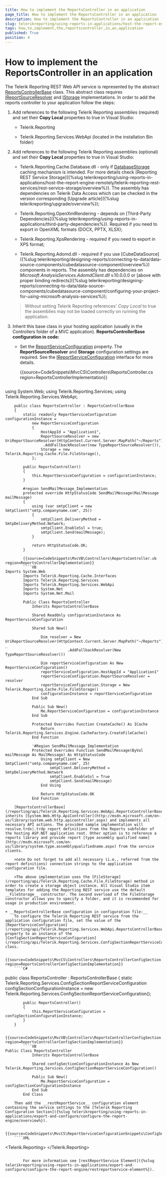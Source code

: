 ```yaml
---
title: How to implement the ReportsController in an application
page_title: How to implement the ReportsController in an application 
description: How to implement the ReportsController in an application
slug: telerikreporting/using-reports-in-applications/host-the-report-engine-remotely/telerik-reporting-rest-services/asp.net-web-api-implementation/how-to-implement-the-reportscontroller-in-an-application
tags: how,to,implement,the,reportscontroller,in,an,application
published: True
position: 4
---
```


# How to implement the ReportsController in an application

The Telerik Reporting REST Web API service is represented by the abstract [ReportsControllerBase](/reporting/api/Telerik.Reporting.Services.WebApi.ReportsControllerBase) class. This abstract class requires  [IReportSourceResolver](/reporting/api/Telerik.Reporting.Services.IReportSourceResolver) and [IStorage](/reporting/api/Telerik.Reporting.Cache.Interfaces.IStorage) implementations. In order to add the reports controller to your application follow the steps: 

1. Add references to the following Telerik Reporting assemblies (required) and set their __Copy Local__ properties to true in Visual Studio: 

	+ Telerik.Reporting 
	
	+ Telerik.Reporting.Services.WebApi (located in the installation Bin folder) 

1. Add references to the following Telerik Reporting assemblies (optional) and set their __Copy Local__ properties to true in Visual Studio: 

	+ Telerik.Reporting.Cache.Database.dll - only if [DatabaseStorage](/reporting/api/Telerik.Reporting.Cache.Database.DatabaseStorage) caching mechanism is intended. For more details check [Reporting REST Service Storage]({%slug telerikreporting/using-reports-in-applications/host-the-report-engine-remotely/telerik-reporting-rest-services/rest-service-storage/overview%}). The assembly has dependencies on Telerik Data Access which can be checked in the version corresponding [Upgrade article]({%slug telerikreporting/upgrade/overview%}); 

	+ Telerik.Reporting.OpenXmlRendering - depends on [Third-Party Dependencies]({%slug telerikreporting/using-reports-in-applications/third-party-dependencies%}). Required if you need to export in OpenXML formats (DOCX, PPTX, XLSX); 

	+ Telerik.Reporting.XpsRendering - required if you need to export in XPS format; 
	
	+ Telerik.Reporting.Adomd.dll - required if you use [CubeDataSource]({%slug telerikreporting/designing-reports/connecting-to-data/data-source-components/cubedatasource-component/overview%}) components in reports. The assembly has dependencies on *Microsoft.AnalysisServices.AdomdClient.dll* v.10.0.0.0 or [above with proper binding redirects]({%slug telerikreporting/designing-reports/connecting-to-data/data-source-components/cubedatasource-component/configuring-your-project-for-using-microsoft-analysis-services%}); 

    >Without setting Telerik Reporting references' _Copy Local_ to true the assemblies may not be loaded correctly on running the application. 

1. Inherit this base class in your hosting application (usually in the Controllers folder of a MVC application). __ReportsControllerBase configuration in code:__ 

	+ Set the [ReportServiceConfiguration](/reporting/api/Telerik.Reporting.Services.WebApi.ReportsControllerBase#Telerik_Reporting_Services_WebApi_ReportsControllerBase_ReportServiceConfiguration) property. The __ReportSourceResolver__ and __Storage__ configuration settings are required. See the [IReportServiceConfiguration](/reporting/api/Telerik.Reporting.Services.IReportServiceConfiguration) interface for more details. 

		{{source=CodeSnippets\MvcCS\Controllers\ReportsController.cs region=ReportsControllerImplementation}}
		````C#
using System.Web;
		using Telerik.Reporting.Services;
		using Telerik.Reporting.Services.WebApi;

		public class ReportsController : ReportsControllerBase
		{
			static readonly ReportServiceConfiguration configurationInstance =
				new ReportServiceConfiguration
				{
					HostAppId = "Application1",
					ReportSourceResolver = new UriReportSourceResolver(HttpContext.Current.Server.MapPath("~/Reports"))
					 .AddFallbackResolver(new TypeReportSourceResolver()),
					Storage = new Telerik.Reporting.Cache.File.FileStorage(),
				};

			public ReportsController()
			{
				this.ReportServiceConfiguration = configurationInstance;
			}

			#region SendMailMessage_Implementation
			protected override HttpStatusCode SendMailMessage(MailMessage mailMessage)
			{
				using (var smtpClient = new SmtpClient("smtp.companyname.com", 25))
				{
					smtpClient.DeliveryMethod = SmtpDeliveryMethod.Network;
					smtpClient.EnableSsl = true;
					smtpClient.Send(mailMessage);
				}

				return HttpStatusCode.OK;
			}
````
		{{source=CodeSnippets\MvcVB\Controllers\ReportsController.vb region=ReportsControllerImplementation}}
		````VB
Imports System.Web
		Imports Telerik.Reporting.Cache.Interfaces
		Imports Telerik.Reporting.Services
		Imports Telerik.Reporting.Services.WebApi
		Imports System.Net
		Imports System.Net.Mail

		Public Class ReportsController
			Inherits ReportsControllerBase

			Shared ReadOnly configurationInstance As ReportServiceConfiguration

			Shared Sub New()

				Dim resolver = New UriReportSourceResolver(HttpContext.Current.Server.MapPath("~/Reports")) _
							.AddFallbackResolver(New TypeReportSourceResolver())

				Dim reportServiceConfiguration As New ReportServiceConfiguration()
				reportServiceConfiguration.HostAppId = "Application1"
				reportServiceConfiguration.ReportSourceResolver = resolver
				reportServiceConfiguration.Storage = New Telerik.Reporting.Cache.File.FileStorage()
				configurationInstance = reportServiceConfiguration
			End Sub

			Public Sub New()
				Me.ReportServiceConfiguration = configurationInstance
			End Sub

			Protected Overrides Function CreateCache() As ICache
				Return Telerik.Reporting.Services.Engine.CacheFactory.CreateFileCache()
			End Function

			'#Region SendMailMessage_Implementation
			Protected Overrides Function SendMailMessage(ByVal mailMessage As MailMessage) As HttpStatusCode
				Using smtpClient = New SmtpClient("smtp.companyname.com", 25)
					smtpClient.DeliveryMethod = SmtpDeliveryMethod.Network
					smtpClient.EnableSsl = True
					smtpClient.Send(mailMessage)
				End Using

				Return HttpStatusCode.OK
			End Function
````

		[ReportsControllerBase](/reporting/api/Telerik.Reporting.Services.WebApi.ReportsControllerBase) inherits [System.Web.Http.ApiController](http://msdn.microsoft.com/en-us/library/system.web.http.apicontroller.aspx) and implements all necessary API actions. The provided sample implementation will resolve.trdx|.trdp report definitions from the Reports subfolder of the hosting ASP.NET application root. Other option is to reference a reports library and provide report [type assembly qualified name](http://msdn.microsoft.com/en-us/library/system.type.assemblyqualifiedname.aspx) from the service clients. 

		>note Do not forget to add all necessary (i.e., referred from the report definitions) connection strings to the application configuration file. 

		>The above implementation uses the [FileStorage](/reporting/api/Telerik.Reporting.Cache.File.FileStorage) method in order to create a storage object instance. All Visual Studio item templates for adding the Reporting REST service use the default __FileStorage__ constructor. The second overload of the FileStorage constructor allows you to specify a folder, and it is recommended for usage in production environment. 
		
	+ __ReportsControllerBase configuration in configuration file:__ 
		To configure the Telerik Reporting REST service from the application configuration file, set the value of the [ReportServiceConfiguration](/reporting/api/Telerik.Reporting.Services.WebApi.ReportsControllerBase#Telerik_Reporting_Services_WebApi_ReportsControllerBase_ReportServiceConfiguration) property to an instance of the [ConfigSectionReportServiceConfiguration](/reporting/api/Telerik.Reporting.Services.ConfigSectionReportServiceConfiguration) class. 

		{{source=CodeSnippets\MvcCS\Controllers\ReportsControllerConfigSection.cs region=ReportsControllerConfigSectionImplementation}}
		````C#
public class ReportsController : ReportsControllerBase
		{
			static Telerik.Reporting.Services.ConfigSectionReportServiceConfiguration configSectionConfigurationInstance =
				new Telerik.Reporting.Services.ConfigSectionReportServiceConfiguration();

			public ReportsController()
			{
				this.ReportServiceConfiguration = configSectionConfigurationInstance;
			}
		}
````
		{{source=CodeSnippets\MvcVB\Controllers\ReportsControllerConfigSection.vb region=ReportsControllerConfigSectionImplementation}}
		````VB
Public Class ReportsController
			Inherits ReportsControllerBase

			Shared configSectionConfigurationInstance As New Telerik.Reporting.Services.ConfigSectionReportServiceConfiguration()

			Public Sub New()
				Me.ReportServiceConfiguration = configSectionConfigurationInstance
			End Sub
		End Class
````

		Then add the __restReportService__ configuration element containing the service settings to the [Telerik Reporting Configuration Section]({%slug telerikreporting/using-reports-in-applications/export-and-configure/configure-the-report-engine/overview%}). 

		{{source=CodeSnippets\MvcCS\ReportServiceConfigurationSnippets\ConfigSectionConfiguration.xml}}
		````XML
<Telerik.Reporting>
		  <restReportService hostAppId="Application1" reportSharingTimeout="10" clientSessionTimeout="10">
			<reportResolver provider="type" />
			<storage provider="file" />
		  </restReportService>
		</Telerik.Reporting>
````

		For more information see [restReportService Element]({%slug telerikreporting/using-reports-in-applications/export-and-configure/configure-the-report-engine/restreportservice-element%}). 
